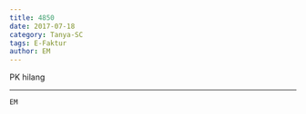 ```yaml
---
title: 4850
date: 2017-07-18
category: Tanya-SC
tags: E-Faktur
author: EM
---
```


PK hilang

---



`EM`
